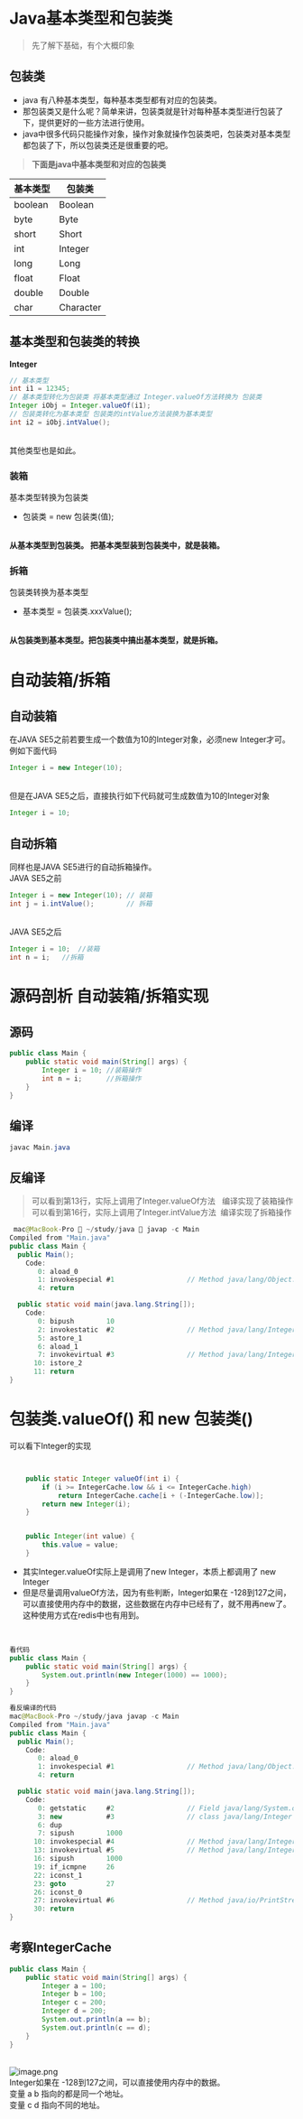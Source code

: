# Java基本类型和包装类
> 先了解下基础，有个大概印象

## 包装类


- java 有八种基本类型，每种基本类型都有对应的包装类。
- 那包装类又是什么呢？简单来讲，包装类就是针对每种基本类型进行包装了下，提供更好的一些方法进行使用。
- java中很多代码只能操作对象，操作对象就操作包装类吧，包装类对基本类型都包装了下，所以包装类还是很重要的吧。



> **下面是java中基本类型和对应的包装类**

| 基本类型 | 包装类 |
| --- | --- |
| boolean | Boolean |
| byte | Byte |
| short | Short |
| int | Integer |
| long | Long |
| float | Float |
| double | Double |
| char | Character |



## 基本类型和包装类的转换
**Integer**
```java
// 基本类型
int i1 = 12345;
// 基本类型转化为包装类 将基本类型通过 Integer.valueOf方法转换为 包装类
Integer iObj = Integer.valueOf(i1);
// 包装类转化为基本类型 包装类的intValue方法装换为基本类型
int i2 = iObj.intValue();
```

<br />其他类型也是如此。<br />

### 装箱
基本类型转换为包装类

- 包装类 = new 包装类(值);


<br />**从基本类型到包装类。 把基本类型装到包装类中，就是装箱。**<br />

### 拆箱
包装类转换为基本类型

- 基本类型 = 包装类.xxxValue();


<br />**从包装类到基本类型。把包装类中搞出基本类型，就是拆箱。**<br />

# 自动装箱/拆箱
## 自动装箱
在JAVA SE5之前若要生成一个数值为10的Integer对象，必须new Integer才可。<br />例如下面代码
```java
Integer i = new Integer(10);
```

<br />但是在JAVA SE5之后，直接执行如下代码就可生成数值为10的Integer对象<br />

```java
Integer i = 10;
```


## 自动拆箱
同样也是JAVA SE5进行的自动拆箱操作。<br />JAVA SE5之前
```java
Integer i = new Integer(10); // 装箱
int j = i.intValue();		 // 拆箱
```

<br />JAVA SE5之后
```java
Integer i = 10;  //装箱
int n = i;   //拆箱
```


# 源码剖析 自动装箱/拆箱实现


## 源码
```java
public class Main {
    public static void main(String[] args) {
        Integer i = 10; //装箱操作
        int n = i;		//拆箱操作
    }
}
```


## 编译
```java
javac Main.java
```


## 反编译
> 可以看到第13行，实际上调用了Integer.valueOf方法   编译实现了装箱操作
> 可以看到第16行，实际上调用了Integer.intValue方法  编译实现了拆箱操作



```java
 mac@MacBook-Pro  ~/study/java  javap -c Main
Compiled from "Main.java"
public class Main {
  public Main();
    Code:
       0: aload_0
       1: invokespecial #1                  // Method java/lang/Object."<init>":()V
       4: return

  public static void main(java.lang.String[]);
    Code:
       0: bipush        10
       2: invokestatic  #2                  // Method java/lang/Integer.valueOf:(I)Ljava/lang/Integer;
       5: astore_1
       6: aload_1
       7: invokevirtual #3                  // Method java/lang/Integer.intValue:()I
      10: istore_2
      11: return
}
```


# 包装类.valueOf() 和 new 包装类()
可以看下Integer的实现<br />

```java


	public static Integer valueOf(int i) {
        if (i >= IntegerCache.low && i <= IntegerCache.high)
            return IntegerCache.cache[i + (-IntegerCache.low)];
        return new Integer(i);
    }


    public Integer(int value) {
        this.value = value;
    }
```


- 其实Integer.valueOf实际上是调用了new Integer，本质上都调用了 new Integer
- 但是尽量调用valueOf方法，因为有些判断，Integer如果在 -128到127之间，可以直接使用内存中的数据，这些数据在内存中已经有了，就不用再new了。这种使用方式在redis中也有用到。


<br />

```java
看代码
public class Main {
    public static void main(String[] args) {
        System.out.println(new Integer(1000) == 1000);
    }
}

看反编译的代码
mac@MacBook-Pro ~/study/java javap -c Main
Compiled from "Main.java"
public class Main {
  public Main();
    Code:
       0: aload_0
       1: invokespecial #1                  // Method java/lang/Object."<init>":()V
       4: return

  public static void main(java.lang.String[]);
    Code:
       0: getstatic     #2                  // Field java/lang/System.out:Ljava/io/PrintStream;
       3: new           #3                  // class java/lang/Integer
       6: dup
       7: sipush        1000
      10: invokespecial #4                  // Method java/lang/Integer."<init>":(I)V
      13: invokevirtual #5                  // Method java/lang/Integer.intValue:()I  这里是自动拆箱
      16: sipush        1000
      19: if_icmpne     26
      22: iconst_1
      23: goto          27
      26: iconst_0
      27: invokevirtual #6                  // Method java/io/PrintStream.println:(Z)V
      30: return
}
```


## 考察IntegerCache


```java
public class Main {
    public static void main(String[] args) {
        Integer a = 100;
        Integer b = 100;
        Integer c = 200;
        Integer d = 200;
        System.out.println(a == b);
        System.out.println(c == d);
    }
}
```

<br />![image.png](https://cdn.nlark.com/yuque/0/2021/png/546024/1634717532137-9a6c7320-9a97-4e8a-b266-1b0e7919d89d.png#clientId=u571f5226-7e91-4&from=paste&height=230&id=ua825a87a&margin=%5Bobject%20Object%5D&name=image.png&originHeight=256&originWidth=423&originalType=binary&ratio=1&size=95573&status=done&style=none&taskId=u49757b6f-8969-45c0-9118-65e16f3f973&width=379.5)<br />Integer如果在 -128到127之间，可以直接使用内存中的数据。<br />变量 a b 指向的都是同一个地址。<br />变量 c d 指向不同的地址。
